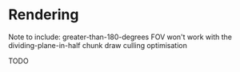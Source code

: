 # Rendering

Note to include: greater-than-180-degrees FOV won't work with the dividing-plane-in-half chunk draw culling optimisation

TODO
